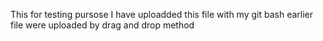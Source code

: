 This for testing pursose 
I have uploadded this file with my git bash 
earlier file were uploaded by drag and drop method 
